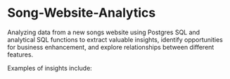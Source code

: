 # Song-Website-Analytics

Analyzing data from a new songs website using Postgres SQL and analytical SQL functions to extract valuable insights, identify opportunities for business enhancement, and explore relationships between different features.

Examples of insights include:
